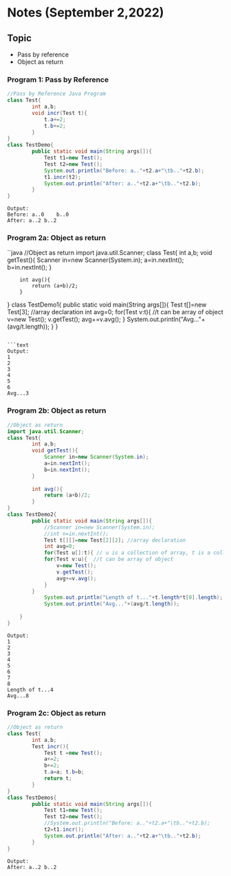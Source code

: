 # Notes (September 2,2022)

## Topic

- Pass by reference
- Object as return

### Program 1: Pass by Reference

```java
//Pass by Reference Java Program
class Test{
		int a,b;
		void incr(Test t){
			t.a+=2;
			t.b+=2;
		}
}
class TestDemo{
		public static void main(String args[]){
			Test t1=new Test();
			Test t2=new Test();
			System.out.println("Before: a.."+t2.a+"\tb.."+t2.b);
			t1.incr(t2);
			System.out.println("After: a.."+t2.a+"\tb.."+t2.b);
		}
}
```

```text
Output:
Before: a..0	b..0
After: a..2	b..2
```

### Program 2a: Object as return

``java
//Object as return
import java.util.Scanner;
class Test{
		int a,b;
		void getTest(){
			Scanner in=new Scanner(System.in);
			a=in.nextInt();
			b=in.nextInt();
		}
		
		int avg(){
			return (a+b)/2;
		}
}
class TestDemo1{
		public static void main(String args[]){
			Test t[]=new Test[3]; //array declaration
			int avg=0;
			for(Test v:t){  //t can be array of object 
				v=new Test();
				v.getTest();
				avg+=v.avg();
			}
			System.out.println("Avg..."+(avg/t.length));
}
}
```

```text
Output:
1
2
3
4
5
6
Avg...3
```

### Program 2b: Object as return

```java
//Object as return
import java.util.Scanner;
class Test{
		int a,b;
		void getTest(){
			Scanner in=new Scanner(System.in);
			a=in.nextInt();
			b=in.nextInt();
		}
		
		int avg(){
			return (a+b)/2;
		}
}
class TestDemo2{
		public static void main(String args[]){
			//Scanner in=new Scanner(System.in);
			//int n=in.nextInt();
			Test t[][]=new Test[2][2]; //array declaration
			int avg=0;
			for(Test u[]:t){ // u is a collection of array, t is a colletion of one dimentional array
			for(Test v:u){  //t can be array of object 
				v=new Test();
				v.getTest();
				avg+=v.avg();
			}
		}
			System.out.println("Length of t..."+t.length*t[0].length);
			System.out.println("Avg..."+(avg/t.length));
		
	}
}
```

```text
Output:
1
2
3
4
5
6
7
8
Length of t...4
Avg...8
```

### Program 2c: Object as return

```java
//Object as return
class Test{
		int a,b;
		Test incr(){
			Test t =new Test();
			a+=2;
			b+=2;
			t.a=a; t.b=b;
			return t;
		}
}
class TestDemos{
		public static void main(String args[]){
			Test t1=new Test();
			Test t2=new Test();
			//System.out.println("Before: a.."+t2.a+"\tb.."+t2.b);
			t2=t1.incr();
			System.out.println("After: a.."+t2.a+"\tb.."+t2.b);
		}
}
```

```text
Output:
After: a..2	b..2
```
